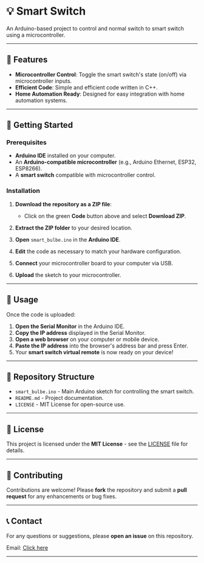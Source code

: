 
# 💡 Smart Switch

An Arduino-based project to control and normal switch to smart switch using a microcontroller.

---

## 🚀 Features

* **Microcontroller Control**: Toggle the smart switch's state (on/off) via microcontroller inputs.
* **Efficient Code**: Simple and efficient code written in C++.
* **Home Automation Ready**: Designed for easy integration with home automation systems.

---

## 🧰 Getting Started

### Prerequisites

* **Arduino IDE** installed on your computer.
* An **Arduino-compatible microcontroller** (e.g., Arduino Ethernet, ESP32, ESP8266).
* A **smart switch** compatible with microcontroller control.

### Installation

1. **Download the repository as a ZIP file**:

   * Click on the green **Code** button above and select **Download ZIP**.
2. **Extract the ZIP folder** to your desired location.
3. **Open** `smart_bulbe.ino` in the **Arduino IDE**.
4. **Edit** the code as necessary to match your hardware configuration.
5. **Connect** your microcontroller board to your computer via USB.
6. **Upload** the sketch to your microcontroller.

---

## 🔧 Usage

Once the code is uploaded:

1. **Open the Serial Monitor** in the Arduino IDE.
2. **Copy the IP address** displayed in the Serial Monitor.
3. **Open a web browser** on your computer or mobile device.
4. **Paste the IP address** into the browser's address bar and press Enter.
5. Your **smart switch virtual remote** is now ready on your device!

---

## 📁 Repository Structure

* `smart_bulbe.ino` - Main Arduino sketch for controlling the smart switch.
* `README.md` - Project documentation.
* `LICENSE` - MIT License for open-source use.

---

## 📜 License

This project is licensed under the **MIT License** - see the [LICENSE](LICENSE) file for details.

---

## 🤝 Contributing

Contributions are welcome! Please **fork** the repository and submit a **pull request** for any enhancements or bug fixes.

---

## 📞 Contact

For any questions or suggestions, please **open an issue** on this repository.

Email: [Click here](mailto:duttasunanda730@gmail.com)

---

